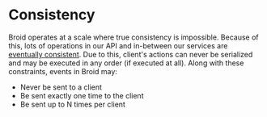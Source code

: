 # Consistency

Broid operates at a scale where true consistency is impossible. Because of this, lots of operations in our API and in-between our services are [eventually consistent](https://en.wikipedia.org/wiki/Eventual_consistency). Due to this, client's actions can never be serialized and may be executed in any order (if executed at all). Along with these constraints, events in Broid may:

- Never be sent to a client
- Be sent exactly one time to the client
- Be sent up to N times per client
